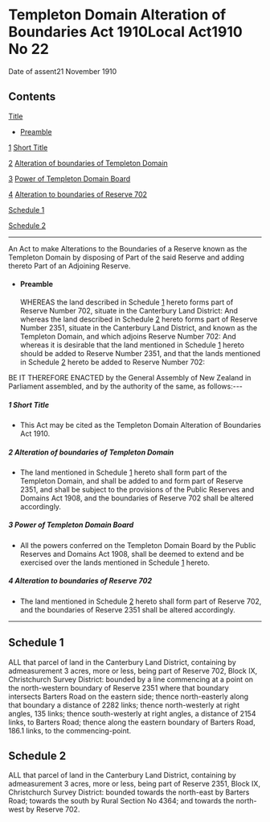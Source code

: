 # Templeton Domain Alteration of Boundaries Act 1910Local Act1910 No 22

Date of assent21 November 1910

## Contents

[Title][0]
    
*   [Preamble][1]

[1][2] [Short Title][2]

[2][3] [Alteration of boundaries of Templeton Domain][3]

[3][4] [Power of Templeton Domain Board][4]

[4][5] [Alteration to boundaries of Reserve 702][5]

[Schedule 1][6]  
[][6]

[Schedule 2][7]  
[][7]

---

An Act to make Alterations to the Boundaries of a Reserve known as the Templeton Domain by disposing of Part of the said Reserve and adding thereto Part of an Adjoining Reserve.
    
*   #### Preamble
    
    WHEREAS the land described in Schedule [1][6] hereto forms part of Reserve Number 702, situate in the Canterbury Land District: And whereas the land described in Schedule [2][7] hereto forms part of Reserve Number 2351, situate in the Canterbury Land District, and known as the Templeton Domain, and which adjoins Reserve Number 702: And whereas it is desirable that the land mentioned in Schedule [1][6] hereto should be added to Reserve Number 2351, and that the lands mentioned in Schedule [2][7] hereto be added to Reserve Number 702:

BE IT THEREFORE ENACTED by the General Assembly of New Zealand in Parliament assembled, and by the authority of the same, as follows:---

##### 1 Short Title
    
*   This Act may be cited as the Templeton Domain Alteration of Boundaries Act 1910\.

##### 2 Alteration of boundaries of Templeton Domain
    
*   The land mentioned in Schedule [1][6] hereto shall form part of the Templeton Domain, and shall be added to and form part of Reserve 2351, and shall be subject to the provisions of the Public Reserves and Domains Act 1908, and the boundaries of Reserve 702 shall be altered accordingly.

##### 3 Power of Templeton Domain Board
    
*   All the powers conferred on the Templeton Domain Board by the Public Reserves and Domains Act 1908, shall be deemed to extend and be exercised over the lands mentioned in Schedule [1][6] hereto.

##### 4 Alteration to boundaries of Reserve 702
    
*   The land mentioned in Schedule [2][7] hereto shall form part of Reserve 702, and the boundaries of Reserve 2351 shall be altered accordingly.

---

## Schedule 1

ALL that parcel of land in the Canterbury Land District, containing by admeasurement 3 acres, more or less, being part of Reserve 702, Block IX, Christchurch Survey District: bounded by a line commencing at a point on the north-western boundary of Reserve 2351 where that boundary intersects Barters Road on the eastern side; thence north-easterly along that boundary a distance of 2282 links; thence north-westerly at right angles, 135 links; thence south-westerly at right angles, a distance of 2154 links, to Barters Road; thence along the eastern boundary of Barters Road, 186.1 links, to the commencing-point.

## Schedule 2

ALL that parcel of land in the Canterbury Land District, containing by admeasurement 3 acres, more or less, being part of Reserve 2351, Block IX, Christchurch Survey District: bounded towards the north-east by Barters Road; towards the south by Rural Section No 4364; and towards the north-west by Reserve 702\.

[0]: http://www.legislation.govt.nz/act/local/1910/0022/latest/whole.html#DLM36457
[1]: http://www.legislation.govt.nz/act/local/1910/0022/latest/whole.html#DLM36458
[2]: http://www.legislation.govt.nz/act/local/1910/0022/latest/whole.html#DLM36461
[3]: http://www.legislation.govt.nz/act/local/1910/0022/latest/whole.html#DLM36462
[4]: http://www.legislation.govt.nz/act/local/1910/0022/latest/whole.html#DLM36463
[5]: http://www.legislation.govt.nz/act/local/1910/0022/latest/whole.html#DLM36464
[6]: http://www.legislation.govt.nz/act/local/1910/0022/latest/whole.html#DLM36465
[7]: http://www.legislation.govt.nz/act/local/1910/0022/latest/whole.html#DLM36466